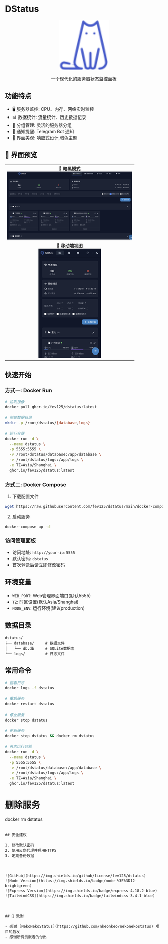 # DStatus

<div align="center">
    <img src="static/img/logo.svg" alt="DStatus Logo" width="160"/>
    <p>一个现代化的服务器状态监控面板</p>
</div>

## 功能特点

- 🖥️ 服务器监控: CPU、内存、网络实时监控
- 📊 数据统计: 流量统计、历史数据记录
- 👥 分组管理: 灵活的服务器分组
- 🔔 通知提醒: Telegram Bot 通知
- 🎨 界面美观: 响应式设计,暗色主题


## 📸 界面预览

<div align="center">
    <table>
        <tr>
            <td align="center">
                <strong>🌙 暗黑模式</strong><br/>
                <img src="docs/images/dark-mode.png" alt="Dark Mode" width="400"/>
            </td>
        </tr>
        <tr>
            <td align="center">
                <strong>📱 移动端视图</strong><br/>
                <img src="docs/images/mobile-view.png" alt="Mobile View" width="200"/>
            </td>
        </tr>
    </table>
</div>

## 快速开始

### 方式一: Docker Run

```bash
# 拉取镜像
docker pull ghcr.io/fev125/dstatus:latest

# 创建数据目录
mkdir -p /root/dstatus/{database,logs}

# 运行容器
docker run -d \
  --name dstatus \
  -p 5555:5555 \
  -v /root/dstatus/database:/app/database \
  -v /root/dstatus/logs:/app/logs \
  -e TZ=Asia/Shanghai \
  ghcr.io/fev125/dstatus:latest
```

### 方式二: Docker Compose

1. 下载配置文件
```bash
wget https://raw.githubusercontent.com/fev125/dstatus/main/docker-compose.yml
```

2. 启动服务
```bash
docker-compose up -d
```

### 访问管理面板

- 访问地址: `http://your-ip:5555`
- 默认密码: `dstatus`
- 首次登录后请立即修改密码

## 环境变量

- `WEB_PORT`: Web管理界面端口(默认5555)
- `TZ`: 时区设置(默认Asia/Shanghai)
- `NODE_ENV`: 运行环境(建议production)

## 数据目录

```
dstatus/
├── database/     # 数据文件
│   └── db.db     # SQLite数据库
└── logs/         # 日志文件
```

## 常用命令

```bash
# 查看日志
docker logs -f dstatus

# 重启服务
docker restart dstatus

# 停止服务
docker stop dstatus

# 更新服务
docker stop dstatus && docker rm dstatus 

# 再次运行容器
docker run -d \
  --name dstatus \
  -p 5555:5555 \
  -v /root/dstatus/database:/app/database \
  -v /root/dstatus/logs:/app/logs \
  -e TZ=Asia/Shanghai \
  ghcr.io/fev125/dstatus:latest
```

# 删除服务
docker rm dstatus
```

## 安全建议

1. 修改默认密码
2. 使用反向代理并启用HTTPS
3. 定期备份数据



![GitHub](https://img.shields.io/github/license/fev125/dstatus)
![Node Version](https://img.shields.io/badge/node-%3E%3D12-brightgreen)
![Express Version](https://img.shields.io/badge/express-4.18.2-blue)
![TailwindCSS](https://img.shields.io/badge/tailwindcss-3.4.1-blue)



## 🙏 致谢

- 感谢 [NekoNekoStatus](https://github.com/nkeonkeo/nekonekostatus) 项目的启发
- 感谢所有贡献者的付出

